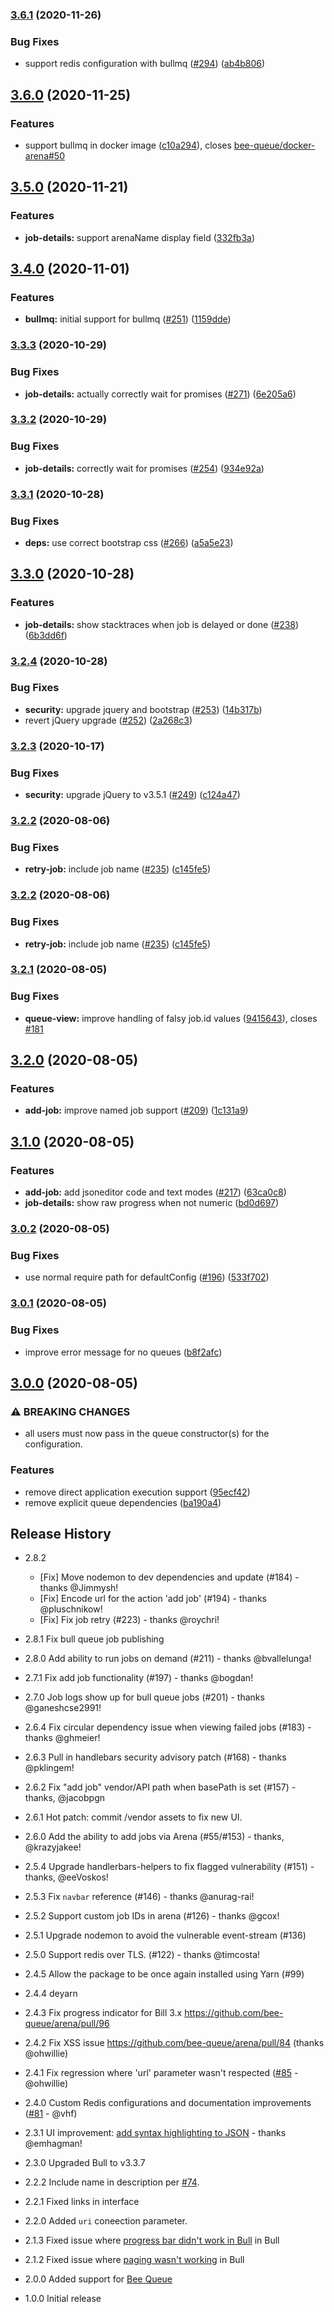 ### [3.6.1](https://github.com/bee-queue/arena/compare/v3.6.0...v3.6.1) (2020-11-26)

### Bug Fixes

- support redis configuration with bullmq ([#294](https://github.com/bee-queue/arena/issues/294)) ([ab4b806](https://github.com/bee-queue/arena/commit/ab4b806308abec5d1824ee9b44f71bafcf8c6e3a))

## [3.6.0](https://github.com/bee-queue/arena/compare/v3.5.0...v3.6.0) (2020-11-25)

### Features

- support bullmq in docker image ([c10a294](https://github.com/bee-queue/arena/commit/c10a29448de701fece6efeac3d82d577d1683701)), closes [bee-queue/docker-arena#50](https://github.com/bee-queue/docker-arena/issues/50)

## [3.5.0](https://github.com/bee-queue/arena/compare/v3.4.0...v3.5.0) (2020-11-21)

### Features

- **job-details:** support arenaName display field ([332fb3a](https://github.com/bee-queue/arena/commit/332fb3af0d6a3af802b5e2f52ceaaa2f6fa7613f))

## [3.4.0](https://github.com/bee-queue/arena/compare/v3.3.3...v3.4.0) (2020-11-01)

### Features

- **bullmq:** initial support for bullmq ([#251](https://github.com/bee-queue/arena/issues/251)) ([1159dde](https://github.com/bee-queue/arena/commit/1159dde1223259c21d260ba4491026f6020e367f))

### [3.3.3](https://github.com/bee-queue/arena/compare/v3.3.2...v3.3.3) (2020-10-29)

### Bug Fixes

- **job-details:** actually correctly wait for promises ([#271](https://github.com/bee-queue/arena/issues/271)) ([6e205a6](https://github.com/bee-queue/arena/commit/6e205a6a3efd4e56347fb6351b61f69755e598d9))

### [3.3.2](https://github.com/bee-queue/arena/compare/v3.3.1...v3.3.2) (2020-10-29)

### Bug Fixes

- **job-details:** correctly wait for promises ([#254](https://github.com/bee-queue/arena/issues/254)) ([934e92a](https://github.com/bee-queue/arena/commit/934e92ab840fdd63e1d88b1584447f493bd10e94))

### [3.3.1](https://github.com/bee-queue/arena/compare/v3.3.0...v3.3.1) (2020-10-28)

### Bug Fixes

- **deps:** use correct bootstrap css ([#266](https://github.com/bee-queue/arena/issues/266)) ([a5a5e23](https://github.com/bee-queue/arena/commit/a5a5e23b7e8d775b245f3b226790600d07d73650))

## [3.3.0](https://github.com/bee-queue/arena/compare/v3.2.4...v3.3.0) (2020-10-28)

### Features

- **job-details:** show stacktraces when job is delayed or done ([#238](https://github.com/bee-queue/arena/issues/238)) ([6b3dd6f](https://github.com/bee-queue/arena/commit/6b3dd6f3117cdd8296c4eec9c2b39da90acea77e))

### [3.2.4](https://github.com/bee-queue/arena/compare/v3.2.3...v3.2.4) (2020-10-28)

### Bug Fixes

- **security:** upgrade jquery and bootstrap ([#253](https://github.com/bee-queue/arena/issues/253)) ([14b317b](https://github.com/bee-queue/arena/commit/14b317b956f099fc6c1d2fdc3719abbdcfc87925))
- revert jQuery upgrade ([#252](https://github.com/bee-queue/arena/issues/252)) ([2a268c3](https://github.com/bee-queue/arena/commit/2a268c3d8fc6a799126669a8fdd77815b0dc72e8))

### [3.2.3](https://github.com/bee-queue/arena/compare/v3.2.2...v3.2.3) (2020-10-17)

### Bug Fixes

- **security:** upgrade jQuery to v3.5.1 ([#249](https://github.com/bee-queue/arena/issues/249)) ([c124a47](https://github.com/bee-queue/arena/commit/c124a472cfcceeb2e53502219b51d5bb0a69c2e4))

### [3.2.2](https://github.com/bee-queue/arena/compare/v3.2.1...v3.2.2) (2020-08-06)

### Bug Fixes

- **retry-job:** include job name ([#235](https://github.com/bee-queue/arena/issues/235)) ([c145fe5](https://github.com/bee-queue/arena/commit/c145fe5c91eaec90a3694fc2fa1d105c470b11e4))

### [3.2.2](https://github.com/bee-queue/arena/compare/v3.2.1...v3.2.2) (2020-08-06)

### Bug Fixes

- **retry-job:** include job name ([#235](https://github.com/bee-queue/arena/issues/235)) ([c145fe5](https://github.com/bee-queue/arena/commit/c145fe5c91eaec90a3694fc2fa1d105c470b11e4))

### [3.2.1](https://github.com/bee-queue/arena/compare/v3.2.0...v3.2.1) (2020-08-05)

### Bug Fixes

- **queue-view:** improve handling of falsy job.id values ([9415643](https://github.com/bee-queue/arena/commit/94156434685bc02e0119d1233220246d153180d9)), closes [#181](https://github.com/bee-queue/arena/issues/181)

## [3.2.0](https://github.com/bee-queue/arena/compare/v3.1.0...v3.2.0) (2020-08-05)

### Features

- **add-job:** improve named job support ([#209](https://github.com/bee-queue/arena/issues/209)) ([1c131a9](https://github.com/bee-queue/arena/commit/1c131a9d143bdf8c2ef3c7bc2c1353b6f62346b1))

## [3.1.0](https://github.com/bee-queue/arena/compare/v3.0.2...v3.1.0) (2020-08-05)

### Features

- **add-job:** add jsoneditor code and text modes ([#217](https://github.com/bee-queue/arena/issues/217)) ([63ca0c8](https://github.com/bee-queue/arena/commit/63ca0c8623486a2b665d33de8bda5ff437f8f2ab))
- **job-details:** show raw progress when not numeric ([bd0d697](https://github.com/bee-queue/arena/commit/bd0d6970b6cf046c898569c8f0acbee88dfd642a))

### [3.0.2](https://github.com/bee-queue/arena/compare/v3.0.1...v3.0.2) (2020-08-05)

### Bug Fixes

- use normal require path for defaultConfig ([#196](https://github.com/bee-queue/arena/issues/196)) ([533f702](https://github.com/bee-queue/arena/commit/533f702079dced5986cc69d245e8a337acb6e657))

### [3.0.1](https://github.com/bee-queue/arena/compare/v3.0.0...v3.0.1) (2020-08-05)

### Bug Fixes

- improve error message for no queues ([b8f2afc](https://github.com/bee-queue/arena/commit/b8f2afc3a9a9e5f8802a8dc4147139e52eb6128a))

## [3.0.0](https://github.com/bee-queue/arena/compare/v2.8.2...v3.0.0) (2020-08-05)

### ⚠ BREAKING CHANGES

- all users must now pass in the queue constructor(s)
  for the configuration.

### Features

- remove direct application execution support ([95ecf42](https://github.com/bee-queue/arena/commit/95ecf420f360c270d8db623ecad9d572e3891f4f))
- remove explicit queue dependencies ([ba190a4](https://github.com/bee-queue/arena/commit/ba190a480f1f2139380cee09f91a77aea0f7e926))

## Release History

- 2.8.2

  - [Fix] Move nodemon to dev dependencies and update (#184) - thanks @Jimmysh!
  - [Fix] Encode url for the action 'add job' (#194) - thanks @pluschnikow!
  - [Fix] Fix job retry (#223) - thanks @roychri!

- 2.8.1 Fix bull queue job publishing

- 2.8.0 Add ability to run jobs on demand (#211) - thanks @bvallelunga!

- 2.7.1 Fix add job functionality (#197) - thanks @bogdan!

- 2.7.0 Job logs show up for bull queue jobs (#201) - thanks @ganeshcse2991!

- 2.6.4 Fix circular dependency issue when viewing failed jobs (#183) - thanks @ghmeier!

- 2.6.3 Pull in handlebars security advisory patch (#168) - thanks @pklingem!

- 2.6.2 Fix "add job" vendor/API path when basePath is set (#157) - thanks, @jacobpgn

- 2.6.1 Hot patch: commit /vendor assets to fix new UI.

- 2.6.0 Add the ability to add jobs via Arena (#55/#153) - thanks, @krazyjakee!

- 2.5.4 Upgrade handlerbars-helpers to fix flagged vulnerability (#151) - thanks, @eeVoskos!

- 2.5.3 Fix `navbar` reference (#146) - thanks @anurag-rai!

- 2.5.2 Support custom job IDs in arena (#126) - thanks @gcox!

- 2.5.1 Upgrade nodemon to avoid the vulnerable event-stream (#136)

- 2.5.0 Support redis over TLS. (#122) - thanks @timcosta!

- 2.4.5 Allow the package to be once again installed using Yarn (#99)

- 2.4.4 deyarn

- 2.4.3 Fix progress indicator for Bill 3.x https://github.com/bee-queue/arena/pull/96

- 2.4.2 Fix XSS issue https://github.com/bee-queue/arena/pull/84 (thanks @ohwillie)

- 2.4.1 Fix regression where 'url' parameter wasn't respected ([#85](https://github.com/bee-queue/arena/pull/85) - @ohwillie)

- 2.4.0 Custom Redis configurations and documentation improvements ([#81](https://github.com/bee-queue/arena/pull/81) - @vhf)

- 2.3.1 UI improvement: [add syntax highlighting to JSON](https://github.com/bee-queue/arena/pull/80) - thanks @emhagman!

- 2.3.0 Upgraded Bull to v3.3.7

- 2.2.2 Include name in description per [#74](https://github.com/bee-queue/arena/pull/74).

- 2.2.1 Fixed links in interface

- 2.2.0 Added `uri` coneection parameter.

- 2.1.3 Fixed issue where [progress bar didn't work in Bull](https://github.com/bee-queue/arena/pull/46) in Bull

- 2.1.2 Fixed issue where [paging wasn't working](https://github.com/bee-queue/arena/issues/39) in Bull

- 2.0.0 Added support for [Bee Queue](https://github.com/bee-queue/bee-queue)

- 1.0.0 Initial release
